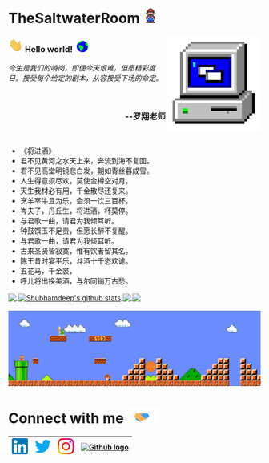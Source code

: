# TheSaltwaterRoom&nbsp;<img src="https://github.com/TheSaltwaterRoom/TheSaltwaterRoom/blob/master/Assets/Mario_Hello_Big.gif" width="30px">


<!-- 
    &nbsp; [![HitCount](http://hits.dwyl.com/TheSaltwaterRoom/TheSaltwaterRoom.svg)](http://hits.dwyl.com/TheSaltwaterRoom/TheSaltwaterRoom) 
-->

<img align="right" alt="PC GIF" src="https://github.com/TheSaltwaterRoom/TheSaltwaterRoom/blob/master/Assets/PC.gif" width="190" />

### <img src="https://github.com/TheSaltwaterRoom/TheSaltwaterRoom/blob/master/Assets/Hi.gif" width="29px"> **Hello world!** &nbsp;<img src="https://github.com/TheSaltwaterRoom/TheSaltwaterRoom/blob/master/Assets/Earth.gif" width="24px">

<p>
  <em>
    今生是我们的哨岗，即便今天艰难，但愿精彩度日。接受每个给定的剧本，从容接受下场的命定。
  </em>  
</p>
<br>
<h3 style="text-align:right">--罗翔老师</h3>


<br>

- 《将进酒》
- 君不见黄河之水天上来，奔流到海不复回。
- 君不见高堂明镜悲白发，朝如青丝暮成雪。
- 人生得意须尽欢，莫使金樽空对月。
- 天生我材必有用，千金散尽还复来。
- 烹羊宰牛且为乐，会须一饮三百杯。
- 岑夫子，丹丘生，将进酒，杯莫停。
- 与君歌一曲，请君为我倾耳听。
- 钟鼓馔玉不足贵，但愿长醉不复醒。
- 与君歌一曲，请君为我倾耳听。
- 古来圣贤皆寂寞，惟有饮者留其名。
- 陈王昔时宴平乐，斗酒十千恣欢谑。
- 五花马，千金裘，
- 呼儿将出换美酒，与尔同销万古愁。


<!-- <br> -->

<a href="https://github.com/TheSaltwaterRoom">
  <img align="center" src="https://github-readme-stats.vercel.app/api/top-langs/?username=TheSaltwaterRoom&theme=dark&hide_langs_below=1" />
</a>

<a href="https://github.com/TheSaltwaterRoom">
 <img align="center" src="https://github-readme-stats.vercel.app/api?username=TheSaltwaterRoom&show_icons=true&theme=dark&line_height=27" alt="Shubhamdeep's github stats"/>
</a>


<a href="https://github.com/TheSaltwaterRoom/laravelApi">
  <img align="center" src="https://github-readme-stats.vercel.app/api/pin/?username=TheSaltwaterRoom&repo=laravelApi&theme=dark" />
</a>

<a href="https://github.com/TheSaltwaterRoom/DesignPatternsPHP">
 <img align="center" src="https://github-readme-stats.vercel.app/api/pin/?username=TheSaltwaterRoom&repo=DesignPatternsPHP&theme=dark" />
</a>

<br>
<!--
![Shubhamdeep's github stats](https://github-readme-stats.vercel.app/api?username=TheSaltwaterRoom&show_icons=true&hide_border=true)
-->

<br>

<img src="https://github.com/TheSaltwaterRoom/TheSaltwaterRoom/blob/master/Assets/Mario_Gameplay.gif" alt="Mario Game" width="980">

<br>

# Connect with me<img src="https://github.com/TheSaltwaterRoom/TheSaltwaterRoom/blob/master/Assets/Handshake.gif" height="32px">



| [<img src="https://github.com/TheSaltwaterRoom/TheSaltwaterRoom/blob/master/Assets/Linkedin.svg" alt="Linkedin Logo" width="32">](https://www.linkedin.com/in/%E6%96%87%E9%80%9A-%E7%8E%8B-9b3779146/) | [<img src="https://github.com/TheSaltwaterRoom/TheSaltwaterRoom/blob/master/Assets/Twitter.svg" alt="Twitter Logo" width="32">](https://twitter.com/saltwater_zm) | [<img src="https://github.com/TheSaltwaterRoom/TheSaltwaterRoom/blob/master/Assets/Instagram.svg" alt="instagram logo" width="32">](https://www.instagram.com/saltwater_xin/)| [<img src="https://cdn.svgporn.com/logos/github-icon.svg" alt="Github logo" width="34">](https://github.com/TheSaltwaterRoom)
|:---:|:---:|:---:|:---:|



<br>
<br>






<!--

![Dino](https://github.com/TheSaltwaterRoom/TheSaltwaterRoom/blob/master/Assets/dino.gif)

<a href="https://in.linkedin.com/in/TheSaltwaterRoom">
    <img align="left" alt="Shubhamdeep Jha | Linkedin" width="24px" src="https://github.com/TheSaltwaterRoom/TheSaltwaterRoom/blob/master/Assets/Linkedin.svg" />
  </a> &nbsp;&nbsp;
  <a href="https://twitter.com/TheSaltwaterRoom">
    <img align="left" alt="Shubhamdeep Jha | Twitter" width="26px" src="https://github.com/TheSaltwaterRoom/TheSaltwaterRoom/blob/master/Assets/Twitter.svg" />
  </a> &nbsp;&nbsp;
  <a href="https://www.instagram.com/TheSaltwaterRoom/">
    <img align="left" alt="Shubhamdeep Jha | Instagram" width="24px" src="https://github.com/TheSaltwaterRoom/TheSaltwaterRoom/blob/master/Assets/Instagram.svg" />
  </a> &nbsp;&nbsp;
  <a href="mailto:shubhamdeepjha@gmail.com">
    <img align="left" alt="Shubhamdeep Jha | Gmail" width="26px" src="https://github.com/TheSaltwaterRoom/TheSaltwaterRoom/blob/master/Assets/Gmail.svg" />
  </a>
  
  
  
| [<img src="https://github.com/TheSaltwaterRoom/TheSaltwaterRoom/blob/master/Assets/Linkedin.svg" alt="Shubhamdeep Jha | Linkedin" width="34">](https://in.linkedin.com/in/TheSaltwaterRoom) | [<img src="https://github.com/TheSaltwaterRoom/TheSaltwaterRoom/blob/master/Assets/Instagram.svg" alt="instagram logo" width="24">](https://www.instagram.com/delta231_/) | [<img src="https://raw.githubusercontent.com/Delta456/Delta456/master/img/dev.png" alt="dev logo" width="24">](https://dev.to/delta456)| [<img src="https://raw.githubusercontent.com/Delta456/Delta456/master/img/deviant_art.jpg" alt="dev logo" width="24">](https://www.deviantart.com/delta2318) | [<img src="https://raw.githubusercontent.com/Delta456/Delta456/master/img/twitter.png" alt="twitter logo" width="34">](https://twitter.com/Delta2315) | [<img src="https://raw.githubusercontent.com/Delta456/Delta456/master/img/stack.svg" alt="stack logo" width="24">](https://stackoverflow.com/users/10053063/delta231) | [<img src="https://raw.githubusercontent.com/Delta456/Delta456/master/img/gitlab.png" alt="gitlab logo" width="24">](https://gitlab.com/Delta456) | [<img src="https://raw.githubusercontent.com/Delta456/Delta456/master/img/reddit.jpg" alt="reddit logo" width="24">](https://www.reddit.com/user/Delta231)
|---|---|---|---|---|---|---|---|





## 𝗠𝘆 𝗧𝗲𝗰𝗸 𝗦𝘁𝗮𝗰𝗸

<table>
  <tbody>
    <tr valign="top">
      <td width="25%" align="center">
        <span>𝗛𝗧𝗠𝗟𝟱</span><br><br><br>
        <img height="64px" src="https://cdn.svgporn.com/logos/html-5.svg">
      </td>
      <td width="25%" align="center">
        <span>𝗖𝗦𝗦𝟯</span><br><br><br>
        <img height="64px" src="https://cdn.svgporn.com/logos/css-3.svg">
      </td>
      <td width="25%" align="center">
        <span>𝗝𝗮𝘃𝗮𝗦𝗰𝗿𝗶𝗽𝘁</span><br><br><br>
        <img height="64px" src="https://cdn.svgporn.com/logos/javascript.svg">
      </td>
      <td width="25%" align="center">
        <span>𝗩𝘂𝗲</span><br><br><br>
        <img height="64px" src="https://cdn.svgporn.com/logos/vue.svg">
      </td>
    </tr>
    <tr valign="top">
      <td width="25%" align="center">
        <span>𝗪𝗲𝗯𝗽𝗮𝗰𝗸</span><br><br><br>
        <img height="64px" src="https://cdn.svgporn.com/logos/webpack.svg">
      </td>
      <td width="25%" align="center">
        <span>𝗘𝘀𝗹𝗶𝗻𝘁</span><br><br><br>
        <img height="64px" src="https://cdn.svgporn.com/logos/eslint.svg">
      </td>
      <td width="25%" align="center">
        <span>𝗚𝗶𝘁</span><br><br><br>
        <img height="64px" src="https://cdn.svgporn.com/logos/git-icon.svg">
      </td>
      <td width="25%" align="center">
        <span>𝗩𝗦 𝗖𝗼𝗱𝗲</span><br><br><br>
        <img height="64px" src="https://cdn.svgporn.com/logos/visual-studio-code.svg">
      </td>
    </tr>
    <tr valign="top">
      <td width="25%" align="center">
        <span>𝗟𝗲𝘀𝘀</span><br><br><br>
        <img height="64px" src="https://cdn.svgporn.com/logos/less.svg">
      </td>
      <td width="25%" align="center">
        <span>𝗦𝗮𝘀𝘀/𝗦𝗖𝗦𝗦</span><br><br><br>
        <img height="64px" src="https://cdn.svgporn.com/logos/sass.svg">
      </td>
      <td width="25%" align="center">
        <span>𝗧𝗮𝗶𝗹𝘄𝗶𝗻𝗱𝗖𝘀𝘀</span><br><br><br>
        <img height="64px" src="https://cdn.svgporn.com/logos/tailwindcss-icon.svg">
      </td>
      <td width="25%" align="center">
        <span>𝗡𝗲𝘁𝗹𝗶𝗳𝘆</span><br><br><br>
        <img height="64px" src="https://cdn.svgporn.com/logos/netlify.svg">
      </td>
    </tr>
  </tbody>
</table>


![visitors](https://visitor-badge.laobi.icu/badge?page_id=TheSaltwaterRoom)

-->
